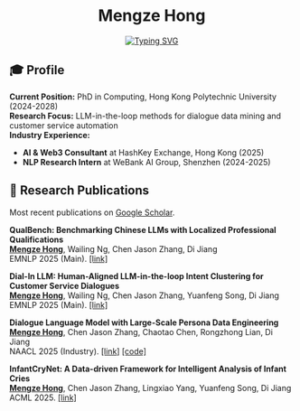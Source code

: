 <div align="center">

# Mengze Hong

[![Typing SVG](https://readme-typing-svg.demolab.com?font=Fira+Code&pause=1000&color=B0B0B0&background=FFFFFF00&width=600&lines=PhD+Researcher+%7C+Hong+Kong+Polytechnic+University;Making+LLM+Applications+Accessible+to+Everyone;Customer+Service+Automation+%26+Dialogue+Data+Mining)](https://git.io/typing-svg)

</div>


## 🎓 Profile

**Current Position:** PhD in Computing, Hong Kong Polytechnic University (2024-2028)  
**Research Focus:** LLM-in-the-loop methods for dialogue data mining and customer service automation  
**Industry Experience:**
- **AI & Web3 Consultant** at HashKey Exchange, Hong Kong (2025)
- **NLP Research Intern** at WeBank AI Group, Shenzhen (2024-2025)



## 🔬 Research Publications

Most recent publications on [Google Scholar](https://scholar.google.com/citations?user=2_sHYb0AAAAJ&hl=en).  

**QualBench: Benchmarking Chinese LLMs with Localized Professional Qualifications**  
**<ins>Mengze Hong</ins>**, Wailing Ng, Chen Jason Zhang, Di Jiang  
EMNLP 2025 (Main). [[link]](https://arxiv.org/abs/2505.05225)

**Dial-In LLM: Human-Aligned LLM-in-the-loop Intent Clustering for Customer Service Dialogues**  
**<ins>Mengze Hong</ins>**, Wailing Ng, Chen Jason Zhang, Yuanfeng Song, Di Jiang  
EMNLP 2025 (Main). [[link]](https://arxiv.org/abs/2412.09049)

**Dialogue Language Model with Large-Scale Persona Data Engineering**  
**<ins>Mengze Hong</ins>**, Chen Jason Zhang, Chaotao Chen, Rongzhong Lian, Di Jiang  
NAACL 2025 (Industry). [[link]](aclanthology.org/2025.naacl-industry.71/#) [[code]](https://github.com/EIT-NLP/Awesome-Latent-CoT)

**InfantCryNet: A Data-driven Framework for Intelligent Analysis of Infant Cries**  
**<ins>Mengze Hong</ins>**, Chen Jason Zhang, Lingxiao Yang, Yuanfeng Song, Di Jiang  
ACML 2025. [[link]](https://proceedings.mlr.press/v260/hong25a.html)